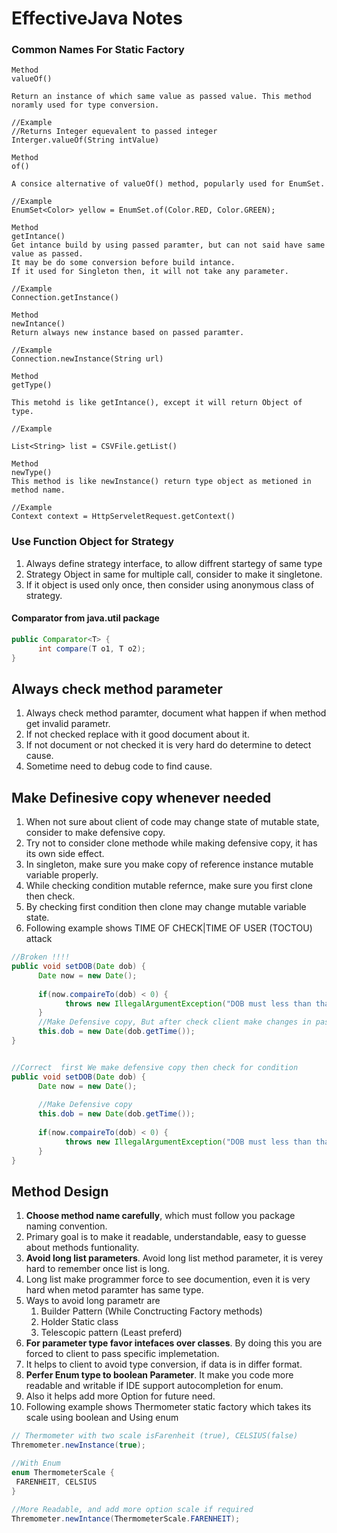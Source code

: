 # EffectiveJava Notes

### Common Names For Static Factory

```
Method 
valueOf()  

Return an instance of which same value as passed value. This method noramly used for type conversion.

//Example
//Returns Integer equevalent to passed integer
Interger.valueOf(String intValue) 
```

```
Method 
of()

A consice alternative of valueOf() method, popularly used for EnumSet.

//Example
EnumSet<Color> yellow = EnumSet.of(Color.RED, Color.GREEN);

```

```
Method
getIntance()
Get intance build by using passed paramter, but can not said have same value as passed. 
It may be do some conversion before build intance.
If it used for Singleton then, it will not take any parameter.

//Example
Connection.getInstance()

```
```
Method
newIntance()
Return always new instance based on passed paramter.

//Example
Connection.newInstance(String url)

```

```
Method
getType()

This metohd is like getIntance(), except it will return Object of type.

//Example

List<String> list = CSVFile.getList()

```
```
Method
newType()
This method is like newInstance() return type object as metioned in method name.

//Example
Context context = HttpServeletRequest.getContext()
```
### Use Function Object for Strategy
1. Always define strategy interface, to allow diffrent startegy of same type
2. Strategy Object in same for multiple call, consider to make it singletone.
4. If it object is used only once, then consider using anonymous class of strategy.

#### Comparator from java.util package

```java
public Comparator<T> {
      int compare(T o1, T o2);
}
```
Always check method parameter
---------
1. Always check method paramter, document what happen if when method get invalid parametr.
2. If not checked replace with it good document about it.
3. If not document or not checked  it is very hard do determine to detect cause.
4. Sometime need to debug code to find cause.

Make Definesive copy whenever needed
---------
1. When not sure about client of code may change state of mutable state, consider to make defensive copy.
2. Try not to consider clone methode while making defensive copy, it has its own side effect.
3. In singleton, make sure you make copy of reference instance mutable variable properly.
4. While checking condition mutable refernce, make sure you first clone then check.
5. By checking first condition then clone may change mutable variable state.
6. Following example shows TIME OF CHECK|TIME OF USER (TOCTOU) attack
```java
//Broken !!!!
public void setDOB(Date dob) {
      Date now = new Date();
      
      if(now.compaireTo(dob) < 0) {
            throws new IllegalArgumentException("DOB must less than than cuurrent date");
      }
      //Make Defensive copy, But after check client make changes in passed dob reference copy 
      this.dob = new Date(dob.getTime());
}


//Correct  first We make defensive copy then check for condition
public void setDOB(Date dob) {
      Date now = new Date();
      
      //Make Defensive copy
      this.dob = new Date(dob.getTime());
    
      if(now.compaireTo(dob) < 0) {
            throws new IllegalArgumentException("DOB must less than than cuurrent date");
      }
}
```

Method Design
---------
1. **Choose method name carefully**, which must follow you package naming convention.
2. Primary goal is to make it readable, understandable, easy to guesse about methods funtionality.
3. **Avoid long list parameters**. Avoid long list method parameter, it is verey hard to remember once list is long.
4. Long list make programmer force to see documention, even it is very hard when metod paramter has same type.
5. Ways to avoid long parametr are 
      1. Builder Pattern (While Conctructing Factory methods)
      2. Holder Static class
      3. Telescopic pattern (Least preferd)
6. **For parameter type favor intefaces over classes**. By doing this you are forced to client to pass specific implemetation.
7. It helps to client to avoid type conversion, if data is in differ format.
8. **Perfer Enum type to boolean Parameter**. It make you code more readable and writable if IDE support autocompletion for enum.
9. Also it helps add more Option for future need.
10. Following example shows Thermometer static factory which takes its scale using boolean and Using enum
```java
// Thermometer with two scale isFarenheit (true), CELSIUS(false)
Thremometer.newInstance(true);

//With Enum
enum ThermometerScale {
 FARENHEIT, CELSIUS
}

//More Readable, and add more option scale if required
Thremometer.newIntance(ThermometerScale.FARENHEIT);
```
